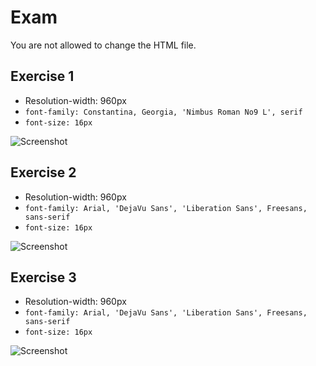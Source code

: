 # Exam

You are not allowed to change the HTML file.

## Exercise 1
* Resolution-width: 960px
* `font-family: Constantina, Georgia, 'Nimbus Roman No9 L', serif`
* `font-size: 16px`

![Screenshot](https://raw.github.com/jasssonpet/TelerikAcademy/master/WebDesign/2.CSSStyling/7.Exam/1.Carousel/index.png)

## Exercise 2

* Resolution-width: 960px
* `font-family: Arial, 'DejaVu Sans', 'Liberation Sans', Freesans, sans-serif`
* `font-size: 16px`

![Screenshot](https://raw.github.com/jasssonpet/TelerikAcademy/master/WebDesign/2.CSSStyling/7.Exam/2.Presentations/index.png)

## Exercise 3

* Resolution-width: 960px
* `font-family: Arial, 'DejaVu Sans', 'Liberation Sans', Freesans, sans-serif`
* `font-size: 16px`

![Screenshot](https://raw.github.com/jasssonpet/TelerikAcademy/master/WebDesign/2.CSSStyling/7.Exam/3.FiveHops/index.png)
